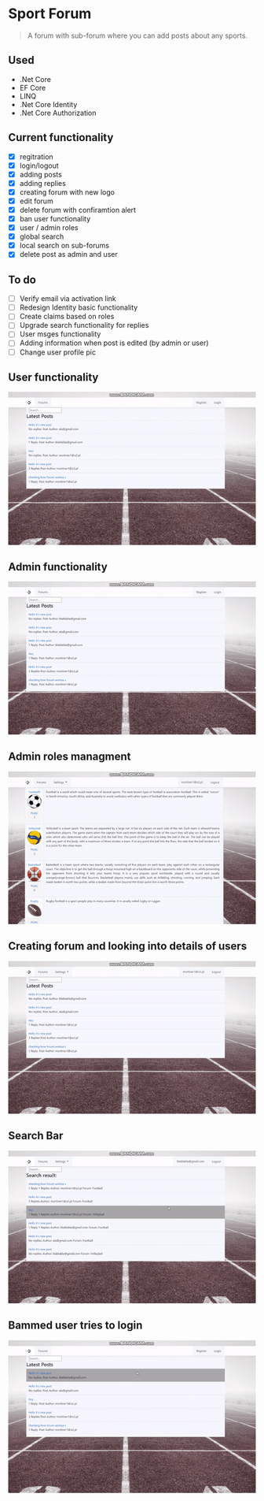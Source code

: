 # Sport Forum
> A forum with sub-forum where you can add posts about any sports. 

## Used
+ .Net Core
+ EF Core
+ LINQ
+ .Net Core Identity
+ .Net Core Authorization

## Current functionality
+ [x] regitration
+ [x] login/logout
+ [x] adding posts
+ [x] adding replies
+ [x] creating forum with new logo
+ [x] edit forum
+ [x] delete forum with confiramtion alert
+ [x] ban user functionality
+ [x] user / admin roles
+ [x] global search 
+ [x] local search on sub-forums
+ [x] delete post as admin and user

## To do
+ [ ] Verify email via activation link
+ [ ] Redesign Identity basic functionality
+ [ ] Create claims based on roles
+ [ ] Upgrade search functionality for replies
+ [ ] User msges functionality
+ [ ] Adding information when post is edited (by admin or user)
+ [ ] Change user profile pic

## User functionality
![User Func](readme/user.gif)

## Admin functionality 
![Admin func](readme/adminposts.gif)

## Admin roles managment
![Admin func](readme/adminrolemenagment.gif)

## Creating forum and looking into details of users
![Admin func](readme/adminforumanduser.gif)

## Search Bar
![Search](readme/searchbar.gif)

## Bammed user tries to login 
![Banned](readme/banneduser.gif)


